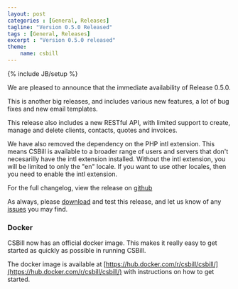```yaml
---
layout: post
categories : [General, Releases]
tagline: "Version 0.5.0 Released"
tags : [General, Releases]
excerpt : "Version 0.5.0 released"
theme:
    name: csbill
---
```

{% include JB/setup %}

We are pleased to announce that the immediate availability of Release 0.5.0.

This is another big releases, and includes various new features, a lot of bug fixes and new email templates.

This release also includes a new RESTful API, with limited support to create, manage and delete clients, contacts, quotes and invoices.

We have also removed the dependency on the PHP intl extension. This means CSBill is available to a broader range of users and servers that don't necesarilly have the intl extension installed.
Without the intl extension, you will be limited to only the "en" locale. If you want to use other locales, then you need to enable the intl extension.

For the full changelog, view the release on [github](https://github.com/CSBill/CSBill/releases/tag/0.5.0)

As always, please [download](https://github.com/CSBill/CSBill/releases/tag/0.5.0) and test this release, and let us know of any [issues](https://github.com/CSBill/CSBill/issues) you may find.

<h3>Docker</h3>

CSBill now has an official docker image. This makes it really easy to get started as quickly as possible in running CSBill.

The docker image is available at [https://hub.docker.com/r/csbill/csbill/](https://hub.docker.com/r/csbill/csbill/) with instructions on how to get started.
